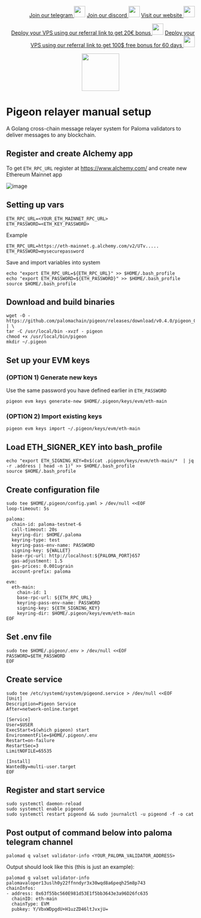 <p style="font-size:14px" align="right">
<a href="https://t.me/kjnotes" target="_blank">Join our telegram <img src="https://user-images.githubusercontent.com/50621007/183283867-56b4d69f-bc6e-4939-b00a-72aa019d1aea.png" width="30"/></a>
<a href="https://discord.gg/fRVzvPBh" target="_blank">Join our discord <img src="https://user-images.githubusercontent.com/50621007/176236430-53b0f4de-41ff-41f7-92a1-4233890a90c8.png" width="30"/></a>
<a href="https://kjnodes.com/" target="_blank">Visit our website <img src="https://user-images.githubusercontent.com/50621007/168689709-7e537ca6-b6b8-4adc-9bd0-186ea4ea4aed.png" width="30"/></a>
</p>

<p style="font-size:14px" align="right">
<a href="https://hetzner.cloud/?ref=y8pQKS2nNy7i" target="_blank">Deploy your VPS using our referral link to get 20€ bonus <img src="https://user-images.githubusercontent.com/50621007/174612278-11716b2a-d662-487e-8085-3686278dd869.png" width="30"/></a>
<a href="https://m.do.co/c/17b61545ca3a" target="_blank">Deploy your VPS using our referral link to get 100$ free bonus for 60 days <img src="https://user-images.githubusercontent.com/50621007/183284313-adf81164-6db4-4284-9ea0-bcb841936350.png" width="30"/></a>
</p>

<p align="center">
  <img height="100" height="auto" src="https://user-images.githubusercontent.com/50621007/172488614-7d93b016-5fe4-4a51-99e2-67da5875ab7a.png">
</p>

# Pigeon relayer manual setup
A Golang cross-chain message relayer system for Paloma validators to deliver messages to any blockchain.

## Register and create Alchemy app
To get `ETH_RPC_URL` register at https://www.alchemy.com/ and create new Ethereum Mainnet app

![image](https://user-images.githubusercontent.com/50621007/178287931-d190db26-6b8f-4e05-863d-293a97f3a546.png)

## Setting up vars
```
ETH_RPC_URL=<YOUR_ETH_MAINNET_RPC_URL>
ETH_PASSWORD=<ETH_KEY_PASSWORD>
```

Example
```
ETH_RPC_URL=https://eth-mainnet.g.alchemy.com/v2/UTv.....
ETH_PASSWORD=mysecurepassword
```

Save and import variables into system
```
echo "export ETH_RPC_URL=${ETH_RPC_URL}" >> $HOME/.bash_profile
echo "export ETH_PASSWORD=${ETH_PASSWORD}" >> $HOME/.bash_profile
source $HOME/.bash_profile
```

## Download and build binaries
```
wget -O - https://github.com/palomachain/pigeon/releases/download/v0.4.0/pigeon_0.4.0_Linux_x86_64v3.tar.gz | \
tar -C /usr/local/bin -xvzf - pigeon
chmod +x /usr/local/bin/pigeon
mkdir ~/.pigeon
```

## Set up your EVM keys
### (OPTION 1) Generate new keys
Use the same password you have defined earlier in `ETH_PASSWORD`
```
pigeon evm keys generate-new $HOME/.pigeon/keys/evm/eth-main
```
### (OPTION 2) Import existing keys
```
pigeon evm keys import ~/.pigeon/keys/evm/eth-main
```

## Load ETH_SIGNER_KEY into bash_profile
```
echo "export ETH_SIGNING_KEY=0x$(cat .pigeon/keys/evm/eth-main/*  | jq -r .address | head -n 1)" >> $HOME/.bash_profile
source $HOME/.bash_profile
```

## Create configuration file
```
sudo tee $HOME/.pigeon/config.yaml > /dev/null <<EOF
loop-timeout: 5s

paloma:
  chain-id: paloma-testnet-6
  call-timeout: 20s
  keyring-dir: $HOME/.paloma
  keyring-type: test
  keyring-pass-env-name: PASSWORD
  signing-key: ${WALLET}
  base-rpc-url: http://localhost:${PALOMA_PORT}657
  gas-adjustment: 1.5
  gas-prices: 0.001ugrain
  account-prefix: paloma

evm:
  eth-main:
    chain-id: 1
    base-rpc-url: ${ETH_RPC_URL}
    keyring-pass-env-name: PASSWORD
    signing-key: ${ETH_SIGNING_KEY}
    keyring-dir: $HOME/.pigeon/keys/evm/eth-main
EOF
```

## Set .env file
```
sudo tee $HOME/.pigeon/.env > /dev/null <<EOF
PASSWORD=$ETH_PASSWORD
EOF
```


## Create service
```
sudo tee /etc/systemd/system/pigeond.service > /dev/null <<EOF
[Unit]
Description=Pigeon Service
After=network-online.target

[Service]
User=$USER
ExecStart=$(which pigeon) start
EnvironmentFile=$HOME/.pigeon/.env
Restart=on-failure
RestartSec=3
LimitNOFILE=65535

[Install]
WantedBy=multi-user.target
EOF
```

## Register and start service
```
sudo systemctl daemon-reload
sudo systemctl enable pigeond
sudo systemctl restart pigeond && sudo journalctl -u pigeond -f -o cat
```

## Post output of command below into paloma telegram channel
```
palomad q valset validator-info <YOUR_PALOMA_VALIDATOR_ADDRESS>
```

Output should look like this (this is just an example):
```
palomad q valset validator-info palomavaloper13uslh0y22ffnndyr3x30wqd8a6peqh25m8p743
chainInfos:
- address: 0x63f55bc560E981d53E1f5bb3643e3a96D26fc635
  chainID: eth-main
  chainType: EVM
  pubkey: Y/VbxWDpgdU+H1uzZD46ltJvxjU=
```
